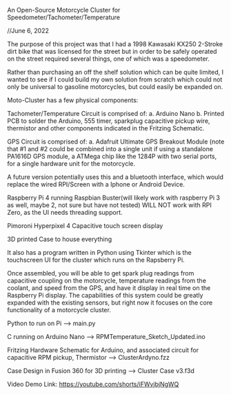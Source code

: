 An Open-Source Motorcycle Cluster for Speedometer/Tachometer/Temperature

//June 6, 2022

The purpose of this project was that I had a 1998 Kawasaki KX250 2-Stroke dirt bike that was licensed for the street but in order to be safely operated on the street required several things, one of which was a speedometer.

Rather than purchasing an off the shelf solution which can be quite limited, I wanted to see if I could build my own solution from scratch which could not only be universal to gasoline motorcycles, but could easily be expanded on.

Moto-Cluster has a few physical components:

Tachometer/Temperature Circuit is comprised of: a. Arduino Nano b. Printed PCB to solder the Arduino, 555 timer, sparkplug capacitive pickup wire, thermistor and other components indicated in the Fritzing Schematic.

GPS Circuit is comprised of: a. Adafruit Ultimate GPS Breakout Module (note that #1 and #2 could be combined into a single unit if using a standalone PA1616D GPS module, a ATMega chip like the 1284P with two serial ports, for a single hardware unit for the motorcycle.

A future version potentially uses this and a bluetooth interface, which would replace the wired RPI/Screen with a Iphone or Android Device.

Raspberry Pi 4 running Raspbian Buster(will likely work with raspberry Pi 3 as well, maybe 2, not sure but have not tested) WILL NOT work with RPI Zero, as the UI needs threading support.

Pimoroni Hyperpixel 4 Capacitive touch screen display

3D printed Case to house everything

It also has a program written in Python using Tkinter which is the touchscreen UI for the cluster which runs on the Rapsberry Pi.

Once assembled, you will be able to get spark plug readings from capacitive coupling on the motorcycle, temperature readings from the coolant, and speed from the GPS, and have it display in real time on the Raspberry Pi display. The capabilities of this system could be greatly expanded with the existing sensors, but right now it focuses on the core functionality of a motorcycle cluster.

Python to run on Pi --> main.py

C running on Arduino Nano --> RPMTemperature_Sketch_Updated.ino

Fritzing Hardware Schematic for Arduino, and associated circuit for capacitive RPM pickup, Thermistor --> ClusterArdyno.fzz

Case Design in Fusion 360 for 3D printing --> Cluster Case v3.f3d

Video Demo Link: https://youtube.com/shorts/iFWvjbjNgWQ
